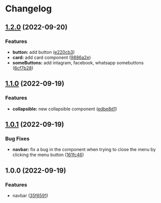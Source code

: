 # Changelog

## [1.2.0](https://github.com/JoniRinta-Kahila/commonComponents/compare/v1.1.0...v1.2.0) (2022-09-20)


### Features

* **button:** add button ([e220cb3](https://github.com/JoniRinta-Kahila/commonComponents/commit/e220cb34056fd0a0c9c0606a23f6fcada5cfb99b))
* **card:** add card component ([9886a2e](https://github.com/JoniRinta-Kahila/commonComponents/commit/9886a2e08bcbc7a89b0c1aa97ecaa5b5d3a0fef6))
* **someButtons:** add intagram, facebook, whatsapp somebuttons ([6cf7b28](https://github.com/JoniRinta-Kahila/commonComponents/commit/6cf7b280bb4a7286d11db51e838dc6704e25862f))

## [1.1.0](https://github.com/JoniRinta-Kahila/commonComponents/compare/v1.0.1...v1.1.0) (2022-09-19)


### Features

* **collapsible:** new collapsible component ([edbe8d1](https://github.com/JoniRinta-Kahila/commonComponents/commit/edbe8d1aa7e5a3453bd184fbf04dfc8dc95c1a1e))

## [1.0.1](https://github.com/JoniRinta-Kahila/commonComponents/compare/v1.0.0...v1.0.1) (2022-09-19)


### Bug Fixes

* **navbar:** fix a bug in the component when trying to close the menu by clicking the menu button ([161fc46](https://github.com/JoniRinta-Kahila/commonComponents/commit/161fc461aa2a54357574b5ff5d3ba2e9286a8f55))

## 1.0.0 (2022-09-19)


### Features

* navbar ([35f6591](https://github.com/JoniRinta-Kahila/commonComponents/commit/35f6591f59641dbbcd4fc7c99e721871d0a6b8ab))
